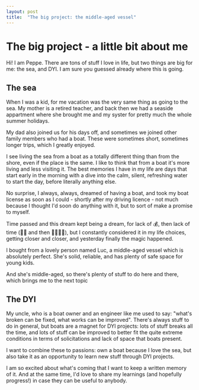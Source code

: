 ```yaml
---
layout: post
title:  "The big project: the middle-aged vessel"
---
```


# The big project - a little bit about me

Hi! I am Peppe. There are tons of stuff I love in life, but two things are big for me: the sea, and DYI. I am sure you guessed already where this is going.

## The sea

When I was a kid, for me vacation was the very same thing as going to the sea. My mother is a retired teacher, and back then we had a seaside appartment where she brought me and my syster for pretty much the whole summer holidays.

My dad also joined us for his days off, and sometimes we joined other family members who had a boat. These were sometimes short, sometimes longer trips, which I greatly enjoyed.

I see living the sea from a boat as a totally different thing than from the shore, even if the place is the same. I like to think that from a boat it's more living and less visiting it. The best memories I have in my life are days that start early in the morning with a dive into the calm, silent, refreshing water to start the day, before literally anything else.

No surprise, I always, always, dreamed of having a boat, and took my boat license as soon as I could - shortly after my driving licence - not much because I thought I'd soon do anything with it, but to sort of make a promise to myself.

Time passed and this dream kept being a dream, for lack of 💰, then lack of time (👨‍💻 and then 👨‍👩‍👧‍👦), but I constantly considered it in my life choices, getting closer and closer, and yesterday finally the magic happened.

I bought from a lovely person named Luc, a middle-aged vessel which is absolutely perfect. She's solid, reliable, and has plenty of safe space for young kids.

And she's middle-aged, so there's plenty of stuff to do here and there, which brings me to the next topic

## The DYI

My uncle, who is a boat owner and an engineer like me used to say: "what's broken can be fixed, what works can be improved". There's always stuff to do in general, but boats are a magnet for DYI projects: lots of stuff breaks all the time, and lots of stuff can be improved to better fit the quite extreme conditions in terms of solicitations and lack of space that boats present.

I want to combine these to passions: own a boat because I love the sea, but also take it as an opportunity to learn new stuff through DYI projects.

I am so excited about what's coming that I want to keep a written memory of it. And at the same time, I'd love to share my learnings (and hopefully progress!)  in case they can be useful to anybody.
